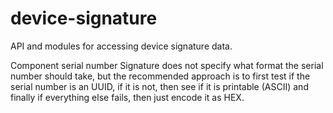 # device-signature
API and modules for accessing device signature data.


Component serial number
Signature does not specify what format the serial number should take, but
the recommended approach is to first test if the serial number is an UUID, if
it is not, then see if it is printable (ASCII) and finally if everything else
fails, then just encode it as HEX.
